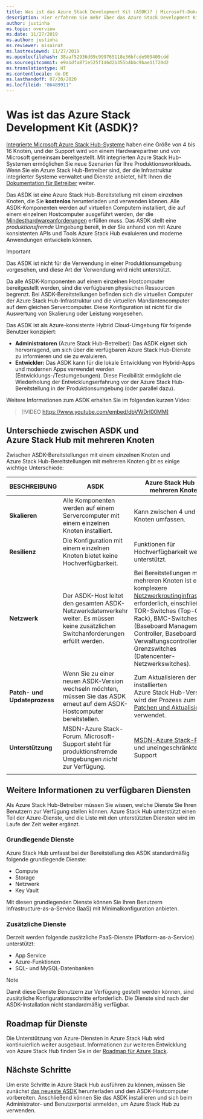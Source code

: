 ```yaml
---
title: Was ist das Azure Stack Development Kit (ASDK)? | Microsoft-Dokumentation
description: Hier erfahren Sie mehr über das Azure Stack Development Kit und seine Verwendung zum Auswerten von Azure Stack Hub.
author: justinha
ms.topic: overview
ms.date: 11/27/2019
ms.author: justinha
ms.reviewer: misainat
ms.lastreviewed: 11/27/2019
ms.openlocfilehash: 38aaf52936d09c999765118e36bfcde909409cdd
ms.sourcegitcommit: e9a1dfa871e525f1d6d2b355b4bbc9bae11720d2
ms.translationtype: HT
ms.contentlocale: de-DE
ms.lasthandoff: 07/20/2020
ms.locfileid: "86489911"
---
```

# <a name="what-is-the-azure-stack-development-kit-asdk"></a>Was ist das Azure Stack Development Kit (ASDK)?
[Integrierte Microsoft Azure Stack Hub-Systeme](../operator/azure-stack-overview.md) haben eine Größe von 4 bis 16 Knoten, und der Support wird von einem Hardwarepartner und von Microsoft gemeinsam bereitgestellt. Mit integrierten Azure Stack Hub-Systemen ermöglichen Sie neue Szenarien für Ihre Produktionsworkloads. Wenn Sie ein Azure Stack Hub-Betreiber sind, der die Infrastruktur integrierter Systeme verwaltet und Dienste anbietet, hilft Ihnen die [Dokumentation für Betreiber](../operator/index.yml) weiter.

Das ASDK ist eine Azure Stack Hub-Bereitstellung mit einem einzelnen Knoten, die Sie **kostenlos** herunterladen und verwenden können. Alle ASDK-Komponenten werden auf virtuellen Computern installiert, die auf einem einzelnen Hostcomputer ausgeführt werden, der die [Mindesthardwareanforderungen](asdk-deploy-considerations.md#hardware) erfüllen muss. Das ASDK stellt eine *produktionsfremde* Umgebung bereit, in der Sie anhand von mit Azure konsistenten APIs und Tools Azure Stack Hub evaluieren und moderne Anwendungen entwickeln können. 

> [!IMPORTANT]
> Das ASDK ist nicht für die Verwendung in einer Produktionsumgebung vorgesehen, und diese Art der Verwendung wird nicht unterstützt.

Da alle ASDK-Komponenten auf einem einzelnen Hostcomputer bereitgestellt werden, sind die verfügbaren physischen Ressourcen begrenzt. Bei ASDK-Bereitstellungen befinden sich die virtuellen Computer der Azure Stack Hub-Infrastruktur und die virtuellen Mandantencomputer auf dem gleichen Servercomputer. Diese Konfiguration ist nicht für die Auswertung von Skalierung oder Leistung vorgesehen.

Das ASDK ist als Azure-konsistente Hybrid Cloud-Umgebung für folgende Benutzer konzipiert:
- **Administratoren** (Azure Stack Hub-Betreiber): Das ASDK eignet sich hervorragend, um sich über die verfügbaren Azure Stack Hub-Dienste zu informieren und sie zu evaluieren.
- **Entwickler:** Das ASDK kann für die lokale Entwicklung von Hybrid-Apps und modernen Apps verwendet werden (Entwicklungs-/Testumgebungen). Diese Flexibilität ermöglicht die Wiederholung der Entwicklungserfahrung vor der Azure Stack Hub-Bereitstellung in der Produktionsumgebung (oder parallel dazu).

Weitere Informationen zum ASDK erhalten Sie im folgenden kurzen Video:

> [!VIDEO https://www.youtube.com/embed/dbVWDrl00MM]


## <a name="asdk-and-multi-node-azure-stack-hub-differences"></a>Unterschiede zwischen ASDK und Azure Stack Hub mit mehreren Knoten
Zwischen ASDK-Bereitstellungen mit einem einzelnen Knoten und Azure Stack Hub-Bereitstellungen mit mehreren Knoten gibt es einige wichtige Unterschiede:

|BESCHREIBUNG|ASDK|Azure Stack Hub mit mehreren Knoten|
|-----|-----|-----|
|**Skalieren**|Alle Komponenten werden auf einem Servercomputer mit einem einzelnen Knoten installiert.|Kann zwischen 4 und 16 Knoten umfassen.|
|**Resilienz**|Die Konfiguration mit einem einzelnen Knoten bietet keine Hochverfügbarkeit.|Funktionen für Hochverfügbarkeit werden unterstützt.|
|**Netzwerk**|Der ASDK-Host leitet den gesamten ASDK-Netzwerkdatenverkehr weiter. Es müssen keine zusätzlichen Switchanforderungen erfüllt werden.|Bei Bereitstellungen mit mehreren Knoten ist eine komplexere [Netzwerkroutinginfrastruktur](../operator/azure-stack-network.md#network-infrastructure) erforderlich, einschließlich TOR-Switches (Top-Of-Rack), BMC-Switches (Baseboard Management Controller, Baseboard-Verwaltungscontroller) und Grenzswitches (Datencenter-Netzwerkswitches).|
|**Patch- und Updateprozess**|Wenn Sie zu einer neuen ASDK-Version wechseln möchten, müssen Sie das ASDK erneut auf dem ASDK-Hostcomputer bereitstellen.|Zum Aktualisieren der installierten Azure Stack Hub-Version wird der Prozess zum [Patchen und Aktualisieren](../operator/azure-stack-updates.md) verwendet.|
|**Unterstützung**|MSDN-Azure Stack-Forum. Microsoft-Support steht für produktionsfremde Umgebungen *nicht* zur Verfügung.|[MSDN-Azure Stack-Forum](https://social.msdn.microsoft.com/Forums/en-US/home?forum=AzureStack) und uneingeschränkter Support|
| | |

## <a name="learn-about-available-services"></a>Weitere Informationen zu verfügbaren Diensten
Als Azure Stack Hub-Betreiber müssen Sie wissen, welche Dienste Sie Ihren Benutzern zur Verfügung stellen können. Azure Stack Hub unterstützt einen Teil der Azure-Dienste, und die Liste mit den unterstützten Diensten wird im Laufe der Zeit weiter ergänzt.

### <a name="foundational-services"></a>Grundlegende Dienste
Azure Stack Hub umfasst bei der Bereitstellung des ASDK standardmäßig folgende grundlegende Dienste:
- Compute
- Storage
- Netzwerk
- Key Vault

Mit diesen grundlegenden Dienste können Sie Ihren Benutzern Infrastructure-as-a-Service (IaaS) mit Minimalkonfiguration anbieten.

### <a name="additional-services"></a>Zusätzliche Dienste
Derzeit werden folgende zusätzliche PaaS-Dienste (Platform-as-a-Service) unterstützt:
- App Service
- Azure-Funktionen
- SQL- und MySQL-Datenbanken

> [!NOTE]
> Damit diese Dienste Benutzern zur Verfügung gestellt werden können, sind zusätzliche Konfigurationsschritte erforderlich. Die Dienste sind nach der ASDK-Installation nicht standardmäßig verfügbar.

## <a name="service-roadmap"></a>Roadmap für Dienste
Die Unterstützung von Azure-Diensten in Azure Stack Hub wird kontinuierlich weiter ausgebaut. Informationen zur weiteren Entwicklung von Azure Stack Hub finden Sie in der [Roadmap für Azure Stack](https://azure.microsoft.com/updates/?query=azure%20stack%20hub).


## <a name="next-steps"></a>Nächste Schritte
Um erste Schritte in Azure Stack Hub ausführen zu können, müssen Sie zunächst [das neueste ASDK](asdk-download.md) herunterladen und den ASDK-Hostcomputer vorbereiten. Anschließend können Sie das ASDK installieren und sich beim Administrator- und Benutzerportal anmelden, um Azure Stack Hub zu verwenden.
